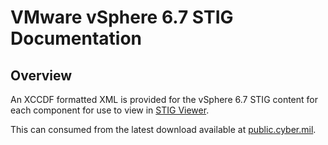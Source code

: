 # VMware vSphere 6.7 STIG Documentation

## Overview
An XCCDF formatted XML is provided for the vSphere 6.7 STIG content for each component for use to view in [STIG Viewer](https://public.cyber.mil/stigs/stig-viewing-tools/).  

This can consumed from the latest download available at [public.cyber.mil](https://public.cyber.mil/stigs/downloads/).
